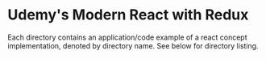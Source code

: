 # Udemy's Modern React with Redux

Each directory contains an application/code example of a react concept implementation, denoted by directory name.
See below for directory listing.
